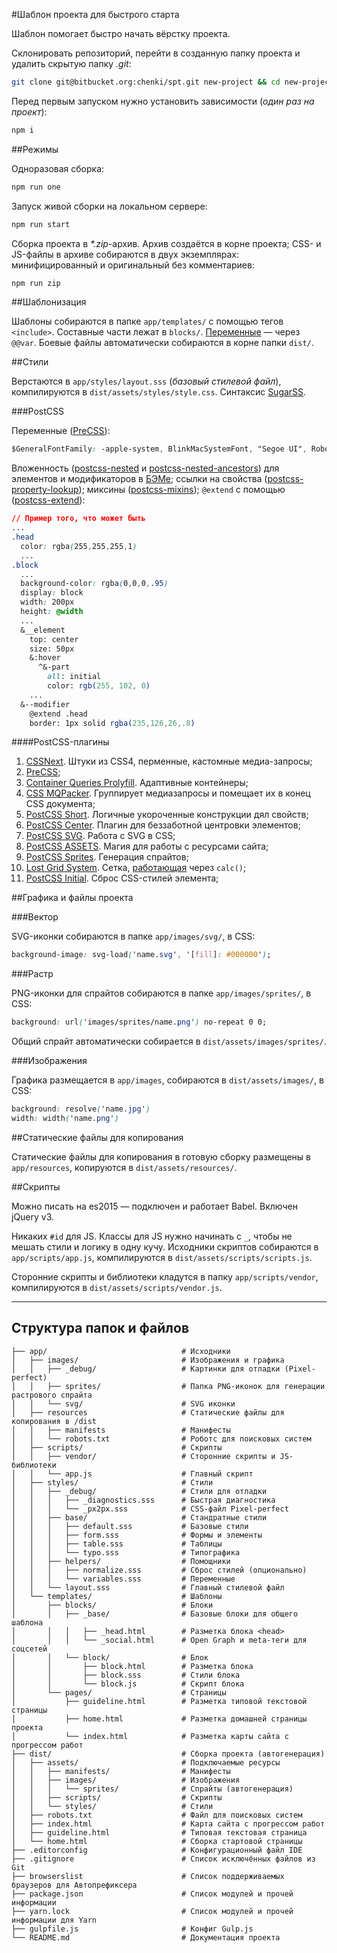 #Шаблон проекта для быстрого старта

Шаблон помогает быстро начать вёрстку проекта.

Склонировать репозиторий, перейти в созданную папку проекта и удалить скрытую папку _.git_:

```bash
git clone git@bitbucket.org:chenki/spt.git new-project && cd new-project && rm -rf ./.git
```

Перед первым запуском нужно установить зависимости (_один раз на проект_):

```bash
npm i
```

##Режимы

Одноразовая сборка:

```bash
npm run one
```

Запуск живой сборки на локальном сервере:

```bash
npm run start
```

Сборка проекта в _*.zip_-архив. Архив создаётся в корне проекта; CSS- и JS-файлы в архиве собираются в двух экземплярах: минифицированный и оригинальный без комментариев:

```bash
npm run zip
```

##Шаблонизация

Шаблоны собираются в папке `app/templates/` с помощью тегов `<include>`. Составные части лежат в `blocks/`. [Переменные](https://github.com/zaharin/gulp-html-tag-include) — через `@@var`. Боевые файлы автоматически собираются в корне папки `dist/`.

##Стили

Верстаются в `app/styles/layout.sss` (_базовый стилевой файл_), компилируются в `dist/assets/styles/style.css`. Синтаксис [SugarSS](https://github.com/postcss/sugarss).

###PostCSS

Переменные ([PreCSS](https://github.com/jonathantneal/precss#variables)):

```css
$GeneralFontFamily: -apple-system, BlinkMacSystemFont, "Segoe UI", Roboto, Helvetica, Arial, sans-serif
```

Вложенность ([postcss-nested](https://github.com/postcss/postcss-nested) и [postcss-nested-ancestors](https://github.com/toomuchdesign/postcss-nested-ancestors)) для элементов и модификаторов в [БЭМе](https://ru.bem.info/methodology/css/); ссылки на свойства ([postcss-property-lookup](https://github.com/simonsmith/postcss-property-lookup)); миксины ([postcss-mixins](https://github.com/postcss/postcss-mixins)); `@extend` с помощью ([postcss-extend](https://github.com/travco/postcss-extend)):

```css
// Пример того, что может быть
...
.head
  color: rgba(255,255,255,1)
  ...
.block
  ...
  background-color: rgba(0,0,0,.95)
  display: block
  width: 200px
  height: @width
  ...
  &__element
    top: center
    size: 50px
    &:hover
      ^&-part
        all: initial
        color: rgb(255, 102, 0)
    ...
  &--modifier
    @extend .head
    border: 1px solid rgba(235,126,26,.8)
```

####PostCSS-плагины

1. [CSSNext](http://cssnext.io). Штуки из CSS4, перменные, кастомные медиа-запросы;
1. [PreCSS](https://github.com/jonathantneal/precss);
1. [Container Queries Prolyfill](https://github.com/ausi/cq-prolyfill). Адаптивные контейнеры;
1. [CSS MQPacker](https://www.npmjs.com/package/css-mqpacker). Группирует медиазапросы и помещает их в конец CSS документа;
1. [PostCSS Short](https://github.com/jonathantneal/postcss-short). Логичные укороченные конструкции дял свойств;
1. [PostCSS Center](https://github.com/jedmao/postcss-center). Плагин для беззаботной центровки элементов;
1. [PostCSS SVG](https://github.com/Pavliko/postcss-svg). Работа с SVG в CSS;
1. [PostCSS ASSETS](https://github.com/assetsjs/postcss-assets). Магия для работы с ресурсами сайта;
1. [PostCSS Sprites](https://github.com/2createStudio/postcss-sprites). Генерация спрайтов;
1. [Lost Grid System](https://github.com/peterramsing/lost). Сетка, [работающая](http://lostgrid.org/) через `calc()`;
1. [PostCSS Initial](https://github.com/maximkoretskiy/postcss-initial). Сброс CSS-стилей элемента;

##Графика и файлы проекта

###Вектор

SVG-иконки собираются в папке `app/images/svg/`, в CSS:

```css
background-image: svg-load('name.svg', '[fill]: #000000');
```

###Растр

PNG-иконки для спрайтов собираются в папке `app/images/sprites/`, в CSS:

```css
background: url('images/sprites/name.png') no-repeat 0 0;
```

Общий спрайт автоматически собирается в `dist/assets/images/sprites/`.

###Изображения

Графика размещается в `app/images`, собираются в `dist/assets/images/`, в CSS:

```css
background: resolve('name.jpg')
width: width('name.png')
```

##Статические файлы для копирования

Статические файлы для копирования в готовую сборку размещены в `app/resources`, копируются в `dist/assets/resources/`.

##Скрипты

Можно писать на es2015 — подключен и работает Babel. Включен jQuery v3.

Никаких `#id` для JS. Классы для JS нужно начинать с `_`, чтобы не мешать стили и логику в одну кучу. Исходники скриптов собираются в `app/scripts/app.js`, компилируются в `dist/assets/scripts/scripts.js`.

Сторонние скрипты и библиотеки кладутся в папку `app/scripts/vendor`, компилируются в `dist/assets/scripts/vendor.js`.

----

## Структура папок и файлов

```
├── app/                              # Исходники
│   ├── images/                       # Изображения и графика
│   │   ├── _debug/                   # Картинки для отладки (Pixel-perfect)
│   │   ├── sprites/                  # Папка PNG-иконок для генерации растрового спрайта
│   │   └── svg/                      # SVG иконки
│   ├── resources                     # Статические файлы для копирования в /dist
│   │   ├── manifests                 # Манифесты
│   │   └── robots.txt                # Роботс для поисковых систем
│   ├── scripts/                      # Скрипты
│   │   ├── vendor/                   # Сторонние скрипты и JS-библиотеки
│   │   └── app.js                    # Главный скрипт
│   ├── styles/                       # Стили
│   │   ├── _debug/                   # Стили для отладки
│   │   │   ├── _diagnostics.sss      # Быстрая диагностика
│   │   │   └── _px2px.sss            # CSS-файл Pixel-perfect
│   │   ├── base/                     # Стандратные стили
│   │   │   ├── default.sss           # Базовые стили
│   │   │   ├── form.sss              # Формы и элементы
│   │   │   ├── table.sss             # Таблицы
│   │   │   └── typo.sss              # Типографика
│   │   ├── helpers/                  # Помощники
│   │   │   ├── normalize.sss         # Сброс стилей (опционально)
│   │   │   └── variables.sss         # Переменные
│   │   └── layout.sss                # Главный стилевой файл
│   └── templates/                    # Шаблоны
│       ├── blocks/                   # Блоки
│       │   ├── _base/                # Базовые блоки для общего шаблона
│       │   │   ├── _head.html        # Разметка блока <head>
│       │   │   └── _social.html      # Open Graph и meta-теги для соцсетей
│       │   └── block/                # Блок
│       │       ├── block.html        # Разметка блока
│       │       ├── block.sss         # Стили блока
│       │       └── block.js          # Скрипт блока
│       └── pages/                    # Страницы
│           ├── guideline.html        # Разметка типовой текстовой страницы
│           ├── home.html             # Разметка домашней страницы проекта
│           └── index.html            # Разметка карты сайта с прогрессом работ
├── dist/                             # Сборка проекта (автогенерация)
│   ├── assets/                       # Подключаемые ресурсы
│   │   ├── manifests/                # Манифесты
│   │   ├── images/                   # Изображения
│   │   │   └── sprites/              # Спрайты (автогенерация)
│   │   ├── scripts/                  # Скрипты
│   │   └── styles/                   # Стили
│   ├── robots.txt                    # Файл для поисковых систем
│   ├── index.html                    # Карта сайта с прогрессом работ
│   ├── guideline.html                # Типовая текстовая страница
│   └── home.html                     # Сборка стартовой страницы
├── .editorconfig                     # Конфигурационный файл IDE
├── .gitignore                        # Список исключённых файлов из Git
├── browserslist                      # Список поддерживаемых браузеров для Автопрефиксера
├── package.json                      # Список модулей и прочей информации
├── yarn.lock                         # Список модулей и прочей информации для Yarn
├── gulpfile.js                       # Конфиг Gulp.js
└── README.md                         # Документация проекта
```
